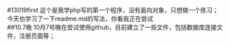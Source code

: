 
#13019first
这个是我学php写的第一个程序，没有面向对象，只想做一个练习；<br>
今天也学习了一下readme.md的写法，你看我正在尝试<br>
##10.7晚
10月7号晚在尝试使用github，目前建立了一些文件，包括数据库连接文件，注册页面等；<br>
